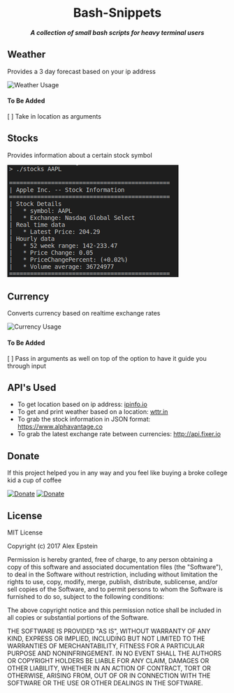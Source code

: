 <div align="center">

# Bash-Snippets
##### A collection of small bash scripts for heavy terminal users

</div>

## Weather

Provides a 3 day forecast based on your ip address

![Weather Usage](https://github.com/alexanderepstein/Bash-Snippets/blob/master/weather/weather.png?raw=true)

#### To Be Added
[ ] Take in location as arguments

## Stocks

Provides information about a certain stock symbol

![Stock Usage](https://github.com/alexanderepstein/Bash-Snippets/blob/master/stocks/stocks.png?raw=true)

## Currency

Converts currency based on realtime exchange rates

![Currency Usage](https://github.com/alexanderepstein/Bash-Snippets/blob/master/currency/currency.png?raw=true)

#### To Be Added
[ ] Pass in arguments as well on top of the option to have it guide you through input

## API's Used
* To get location based on ip address: <a href="ipinfo.io">ipinfo.io</a>
* To get and print weather based on a location: <a href="wttr.in">wttr.in</a>
* To grab the stock information in JSON format: <a href="https://www.alphavantage.co">https://www.alphavantage.co</a>
* To grab the latest exchange rate between currencies: <a href="http://api.fixer.io">http://api.fixer.io</a>

## Donate
If this project helped you in any way and you feel like buying a broke college kid a cup of coffee

[![Donate](https://img.shields.io/badge/Donate-Venmo-blue.svg)](https://venmo.com/AlexanderEpstein)
[![Donate](https://img.shields.io/badge/Donate-SquareCash-green.svg)](https://cash.me/$AlexEpstein)

## License

MIT License

Copyright (c) 2017 Alex Epstein

Permission is hereby granted, free of charge, to any person obtaining a copy of this software and associated documentation files (the "Software"), to deal in the Software without restriction, including without limitation the rights to use, copy, modify, merge, publish, distribute, sublicense, and/or sell copies of the Software, and to permit persons to whom the Software is furnished to do so, subject to the following conditions:

The above copyright notice and this permission notice shall be included in all copies or substantial portions of the Software.

THE SOFTWARE IS PROVIDED "AS IS", WITHOUT WARRANTY OF ANY KIND, EXPRESS OR IMPLIED, INCLUDING BUT NOT LIMITED TO THE WARRANTIES OF MERCHANTABILITY, FITNESS FOR A PARTICULAR PURPOSE AND NONINFRINGEMENT. IN NO EVENT SHALL THE AUTHORS OR COPYRIGHT HOLDERS BE LIABLE FOR ANY CLAIM, DAMAGES OR OTHER LIABILITY, WHETHER IN AN ACTION OF CONTRACT, TORT OR OTHERWISE, ARISING FROM, OUT OF OR IN CONNECTION WITH THE SOFTWARE OR THE USE OR OTHER DEALINGS IN THE SOFTWARE.
